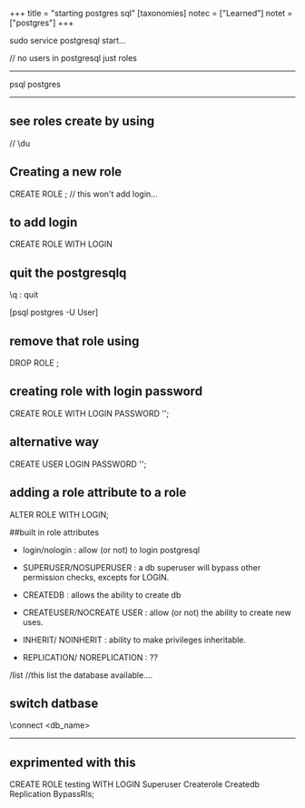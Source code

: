 +++
title = "starting postgres sql"
[taxonomies]
notec = ["Learned"]
notet = ["postgres"]
+++

sudo service postgresql start...


// no users in postgresql just roles

***
psql postgres
***


## see roles create by using

// \du


## Creating a new role

CREATE ROLE <role>;
// this won't add login...

## to add login
CREATE ROLE <role> WITH LOGIN


##  quit the postgresqlq
\q : quit

[psql postgres -U User]

## remove that role using

DROP ROLE <role>;


## creating role with login password

CREATE ROLE <role> WITH LOGIN PASSWORD '<password>';

## alternative way

CREATE USER <role> LOGIN PASSWORD '<password>';



## adding a role attribute to a role

ALTER ROLE <role> WITH LOGIN;




##built in role attributes

* login/nologin : allow (or not) to login postgresql

* SUPERUSER/NOSUPERUSER : a db superuser will bypass other permission checks, excepts for LOGIN.

* CREATEDB : allows the ability to create db

* CREATEUSER/NOCREATE USER : allow (or not) the ability to create new uses.

* INHERIT/ NOINHERIT : ability to make privileges inheritable.

* REPLICATION/ NOREPLICATION : ??


/list
//this list the database available....


## switch datbase

\connect <db_name>



----------------------------
## exprimented with this
 CREATE ROLE testing WITH LOGIN  Superuser Createrole Createdb Replication BypassRls;



